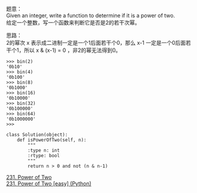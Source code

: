 题意：  
Given an integer, write a function to determine if it is a power of two.  
给定一个整数，写一个函数来判断它是否是2的若干次幂。

思路：  
2的幂次 x 表示成二进制一定是一个1后面若干个0，那么 x-1 一定是一个0后面若干个1，所以 x & (x-1) = 0 ，非2的幂无法得到0。
```
>>> bin(2)
'0b10'
>>> bin(4)
'0b100'
>>> bin(8)
'0b1000'
>>> bin(16)
'0b10000'
>>> bin(32)
'0b100000'
>>> bin(64)
'0b1000000'
>>> 
```

```
class Solution(object):
    def isPowerOfTwo(self, n):
        """
        :type n: int
        :rtype: bool
        """
        return n > 0 and not (n & n-1)
```

[231. Power of Two](https://leetcode.com/problems/power-of-two/description/)  
[231. Power of Two [easy] (Python)](http://blog.csdn.net/coder_orz/article/details/51322908)
